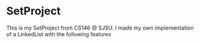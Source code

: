 # SetProject
This is my SetProject from CS146 @ SJSU. I made my own implementation of a LinkedList with the following features 
